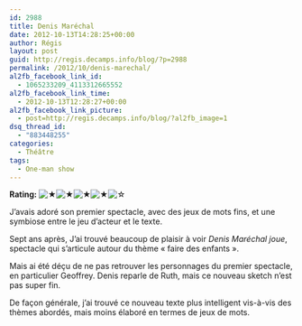 ```yaml
---
id: 2988
title: Denis Maréchal
date: 2012-10-13T14:28:25+00:00
author: Régis
layout: post
guid: http://regis.decamps.info/blog/?p=2988
permalink: /2012/10/denis-marechal/
al2fb_facebook_link_id:
  - 1065233209_4113312665552
al2fb_facebook_link_time:
  - 2012-10-13T12:28:27+00:00
al2fb_facebook_link_picture:
  - post=http://regis.decamps.info/blog/?al2fb_image=1
dsq_thread_id:
  - "883448255"
categories:
  - Théâtre
tags:
  - One-man show
---
```

**Rating:**&nbsp;![&#9733;](http://regis.decamps.info/blog/wp-content/plugins/xavins-review-ratings/default/star.png "4/5")![&#9733;](http://regis.decamps.info/blog/wp-content/plugins/xavins-review-ratings/default/star.png "4/5")![&#9733;](http://regis.decamps.info/blog/wp-content/plugins/xavins-review-ratings/default/star.png "4/5")![&#9733;](http://regis.decamps.info/blog/wp-content/plugins/xavins-review-ratings/default/star.png "4/5")![&#9734;](http://regis.decamps.info/blog/wp-content/plugins/xavins-review-ratings/default/blank_star.png "4/5")&nbsp;


  
J&rsquo;avais adoré son premier spectacle, avec des jeux de mots fins, et une symbiose entre le jeu d&rsquo;acteur et le texte. 

Sept ans après, J&rsquo;ai trouvé beaucoup de plaisir à voir _Denis Maréchal joue_, spectacle qui s&rsquo;articule autour du thème « faire des enfants ».
  
<!--more-->


  


Mais ai été déçu de ne pas retrouver les personnages du premier spectacle, en particulier Geoffrey. Denis reparle de Ruth, mais ce nouveau sketch n&rsquo;est pas super fin. 

De façon générale, j&rsquo;ai trouvé ce nouveau texte plus intelligent vis-à-vis des thèmes abordés, mais moins élaboré en termes de jeux de mots.